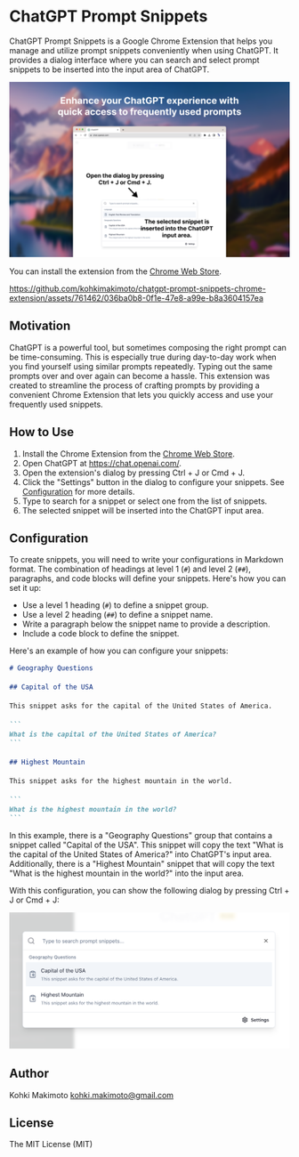 # ChatGPT Prompt Snippets

ChatGPT Prompt Snippets is a Google Chrome Extension that helps you manage and utilize prompt snippets conveniently when using ChatGPT.
It provides a dialog interface where you can search and select prompt snippets to be inserted into the input area of ChatGPT.

![](images/screenshot.png)

You can install the extension from the [Chrome Web Store](https://chrome.google.com/webstore/detail/chatgpt-prompt-snippets/ilcndgnlkiodbcpcgjkfihjponbenmem).

https://github.com/kohkimakimoto/chatgpt-prompt-snippets-chrome-extension/assets/761462/036ba0b8-0f1e-47e8-a99e-b8a3604157ea

## Motivation

ChatGPT is a powerful tool, but sometimes composing the right prompt can be time-consuming.
This is especially true during day-to-day work when you find yourself using similar prompts repeatedly.
Typing out the same prompts over and over again can become a hassle.
This extension was created to streamline the process of crafting prompts by providing a convenient Chrome Extension that lets you quickly access and use your frequently used snippets.

## How to Use

1. Install the Chrome Extension from the [Chrome Web Store](https://chrome.google.com/webstore/detail/chatgpt-prompt-snippets/ilcndgnlkiodbcpcgjkfihjponbenmem).
1. Open ChatGPT at https://chat.openai.com/.
1. Open the extension's dialog by pressing Ctrl + J or Cmd + J.
1. Click the "Settings" button in the dialog to configure your snippets. See [Configuration](#configuration) for more details.
1. Type to search for a snippet or select one from the list of snippets. 
1. The selected snippet will be inserted into the ChatGPT input area.

## Configuration

To create snippets, you will need to write your configurations in Markdown format. 
The combination of headings at level 1 (`#`) and level 2 (`##`), paragraphs, and code blocks will define your snippets.
Here's how you can set it up:

- Use a level 1 heading (`#`) to define a snippet group.
- Use a level 2 heading (`##`) to define a snippet name.
- Write a paragraph below the snippet name to provide a description.
- Include a code block to define the snippet.

Here's an example of how you can configure your snippets:

````markdown
# Geography Questions

## Capital of the USA

This snippet asks for the capital of the United States of America.

```
What is the capital of the United States of America?
```

## Highest Mountain

This snippet asks for the highest mountain in the world.

```
What is the highest mountain in the world?
```
````

In this example, there is a "Geography Questions" group that contains a snippet called "Capital of the USA".
This snippet will copy the text "What is the capital of the United States of America?" into ChatGPT's input area.
Additionally, there is a "Highest Mountain" snippet that will copy the text "What is the highest mountain in the world?" into the input area.

With this configuration, you can show the following dialog by pressing Ctrl + J or Cmd + J:

![](images/dialog-example01.png)

## Author

Kohki Makimoto <kohki.makimoto@gmail.com>

## License

The MIT License (MIT)

